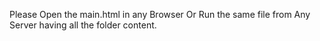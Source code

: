 
Please Open the main.html in any Browser Or Run the same file from Any Server having all the folder content.
